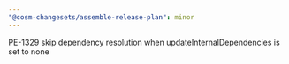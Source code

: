 ```yaml
---
"@cosm-changesets/assemble-release-plan": minor
---
```


PE-1329 skip dependency resolution when updateInternalDependencies is set to none
